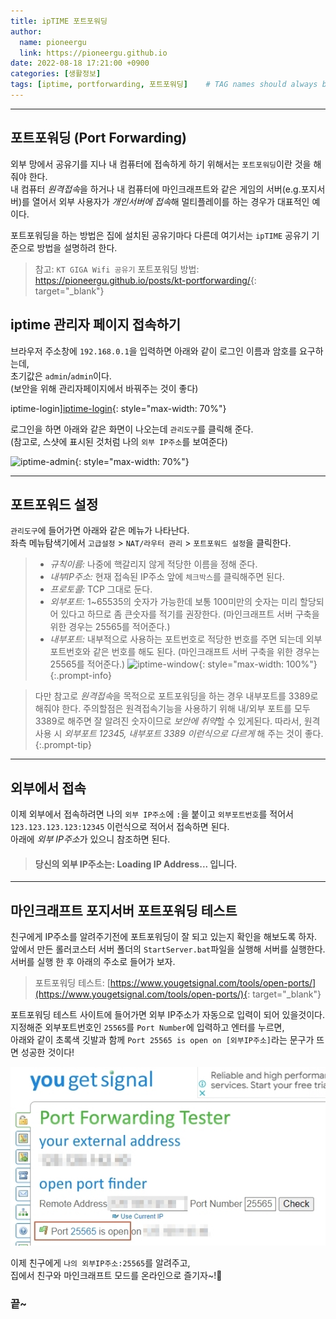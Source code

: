 ```yaml
---
title: ipTIME 포트포워딩
author:
  name: pioneergu
  link: https://pioneergu.github.io
date: 2022-08-18 17:21:00 +0900
categories: [생활정보]
tags: [iptime, portforwarding, 포트포워딩]    # TAG names should always be lowercase
---
```


---
## **포트포워딩 (Port Forwarding)**

외부 망에서 공유기를 지나 내 컴퓨터에 접속하게 하기 위해서는 `포트포워딩`이란 것을 해 줘야 한다.  
내 컴퓨터 *원격접속*을 하거나 내 컴퓨터에 마인크래프트와 같은 게임의 서버(e.g.포지서버)를 열어서 외부 사용자가 *개인서버에 접속*해 멀티플레이를 하는 경우가 대표적인 예이다.  

포트포워딩을 하는 방법은 집에 설치된 공유기마다 다른데 여기서는 `ipTIME` 공유기 기준으로 방법을 설명하려 한다.

> 참고: `KT GIGA Wifi 공유기` 포트포워딩 방법: <https://pioneergu.github.io/posts/kt-portforwarding/>{: target="_blank"}

## **iptime 관리자 페이지 접속하기**

브라우저 주소창에 `192.168.0.1`을 입력하면 아래와 같이 로그인 이름과 암호를 요구하는데,  
초기값은 `admin`/`admin`이다.  
(보안을 위해 관리자페이지에서 바꿔주는 것이 좋다)

iptime-login][iptime-login]{: style="max-width: 70%"}

로그인을 하면 아래와 같은 화면이 나오는데 `관리도구`를 클릭해 준다.  
(참고로, 스샷에 표시된 것처럼 나의 `외부 IP주소`를 보여준다)

![iptime-admin][iptime-admin]{: style="max-width: 70%"}

---
## **포트포워드 설정**

`관리도구`에 들어가면 아래와 같은 메뉴가 나타난다.  
좌측 메뉴탐색기에서 `고급설정` > `NAT/라우터 관리` > `포트포워드 설정`을 클릭한다.

> - *규칙이름:* 나중에 핵갈리지 않게 적당한 이름을 정해 준다.  
> - *내부IP주소:* 현재 접속된 IP주소 앞에 `체크박스`를 클릭해주면 된다.  
> - *프로토콜:* TCP 그대로 둔다.  
> - *외부포트:* 1~65535의 숫자가 가능한데 보통 100미만의 숫자는 미리 할당되어 있다고 하므로 좀 큰숫자를 적기를 권장한다. (마인크래프트 서버 구축을 위한 경우는 25565를 적어준다.)  
> - *내부포트:* 내부적으로 사용하는 포트번호로 적당한 번호를 주면 되는데 외부포트번호와 같은 번호를 해도 된다. (마인크래프트 서버 구축을 위한 경우는 25565를 적어준다.)
> ![iptime-window][iptime-window]{: style="max-width: 100%"}
{:.prompt-info}

> 다만 참고로 *원격접속*을 목적으로 포트포워딩을 하는 경우 내부포트를 3389로 해줘야 한다.
> 주의할점은 원격접속기능을 사용하기 위해 내/외부 포트를 모두 3389로 해주면 잘 알려진 숫자이므로 *보안에 취약*할 수 있게된다.
> 따라서, 원격 사용 시 *외부포트 12345, 내부포트 3389 이런식으로 다르게* 해 주는 것이 좋다.  
{:.prompt-tip}

---
## **외부에서 접속**

이제 외부에서 접속하려면 나의 `외부 IP주소`에 `:`을 붙이고 `외부포트번호`를 적어서 `123.123.123.123:12345` 이런식으로 적어서 접속하면 된다.  
아래에 *외부 IP주소*가 있으니 참조하면 된다.
<h4>
<blockquote class="prompt-tip">
  당신의 외부 IP주소는: <span id="ip" class="orange">Loading IP Address...</span> 입니다.
</blockquote>
</h4>

---
## **마인크래프트 포지서버 포트포워딩 테스트**

친구에게 IP주소를 알려주기전에 포트포워딩이 잘 되고 있는지 확인을 해보도록 하자.  
앞에서 만든 롤러코스터 서버 폴더의 `StartServer.bat`파일을 실행해 서버를 실행한다.  
서버를 실행 한 후 아래의 주소로 들어가 보자.

> 포트포워딩 테스트: [https://www.yougetsignal.com/tools/open-ports/](https://www.yougetsignal.com/tools/open-ports/){: target="_blank"}

포트포워딩 테스트 사이트에 들어가면 외부 IP주소가 자동으로 입력이 되어 있을것이다.  
지정해준 외부포트번호인 `25565`를 `Port Number`에 입력하고 엔터를 누르면,  
아래와 같이 초록색 깃발과 함께 `Port 25565 is open on [외부IP주소]`라는 문구가 뜨면 성공한 것이다!

![kt-portforwarding-5](/assets/img/posting/생활정보/kt-portforwarding-5.jpg)

이제 친구에게 `나의 외부IP주소:25565`를 알려주고,  
집에서 친구와 마인크래프트 모드를 온라인으로 즐기자~!👏

### 끝~

<script>
  $.getJSON("https://api.ipify.org?format=json", function(data) {
      $("#ip").html(data.ip);
  })
</script>

[iptime-login]: https://dsm01pap007files.storage.live.com/y4mb9wt-MGkQbKwq23MlyC8R7L1b4yld2PGDVdnWwbquBnHNe-ReZZUfBv4GEkv7RZHb0y7n05ihAU49ki_o3SOdS20-lCTutarIn2bX_AenVOuhX5RRAY6rEBzjXSV1erDVaBSvYKzXCnrErurNKvHDmkqPlWr140WT1sVye0-LO3SeMXNH8smkvqF49CVau9Q?width=568&height=316&cropmode=none
[iptime-admin]: https://dsm01pap007files.storage.live.com/y4mxO_24Ix79YOq8Yo85_OSx0UagkLrauyUtbv01fJmBpi0ePj52PfmC5OFpRY8qZ66JvBJrz7teshHO7C4pvk3XHxjvD_0apuaxc-uuCEPPE9fcSGFOWFaEPr3DoebtOryUhyO43rO9VWiZMuyj4GHf2_zQZl9Zu1sPC_uJPEKgufav3y0Vv4bzYrDRQ1nacJc?width=292&height=283&cropmode=none
[iptime-window]: https://dsm01pap007files.storage.live.com/y4m3ps8cgqwZFxAfgwWVr0sciLVJRzmh33UZUgnl0RKPgUipdevO5LXg4MzDgi-U5T0DJ14P4hLj1rgMUITNvBfHnMxXbrcBveEpI5NjBUr1baXf2t2FhY6L3V6qcZJL1iIug42B7PPaE4pspudAD72orZLbPrF0ovLWI-S-yWheMMof5zqfbLyk5Sxdlt1jqqL?width=660&height=484&cropmode=none